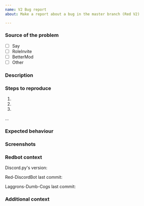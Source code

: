 ```yaml
---
name: V2 Bug report
about: Make a report about a bug in the master branch (Red V2)

---
```


<!--
Before reporting a new bug, please make sure this is not already reported or fixed by a pull request
Make sure the bot and the repo are updated.
Update again from the launcher (option 3), then type `[p]cog update`
-->

### Source of the problem

<!--
Please tick the correct case by placing a x between the brackets
-->

- [ ] Say
- [ ] RoleInvite
- [ ] BetterMod
- [ ] Other

### Description

<!-- A clear and concise description of what the bug is. -->

### Steps to reproduce

1.
2.
3.
...

### Expected behaviour

<!-- A clear and concise description of what you expected to happen. -->

### Screenshots

<!-- If applicable, add screenshots to help explain your problem. -->

### Redbot context

Discord.py's version:

Red-DiscordBot last commit:
<!--
Type the [p]info and [p]version commands to get these values
-->

Laggrons-Dumb-Cogs last commit:
<!--
If you're unsure about this, give 'latest'
But make sure the cog is well updated (again, type [p]cog update)
-->

### Additional context

<!-- Add any other context about the problem here. -->
